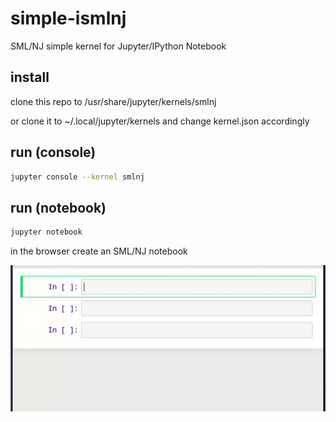# simple-ismlnj
SML/NJ simple kernel for Jupyter/IPython Notebook

## install

clone this repo to /usr/share/jupyter/kernels/smlnj

or clone it to ~/.local/jupyter/kernels and change kernel.json accordingly

## run (console)

```bash
jupyter console --kernel smlnj
```

## run (notebook)

```bash
jupyter notebook
```

in the browser create an SML/NJ notebook

![](preview.gif)
